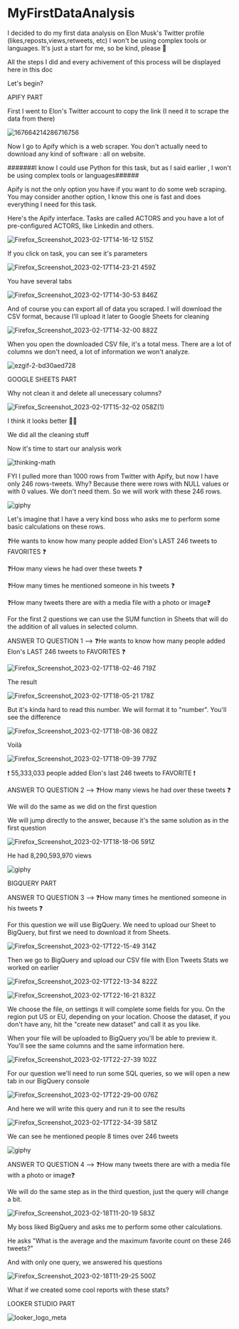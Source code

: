 # MyFirstDataAnalysis
I decided to do my first data analysis on Elon Musk's Twitter profile (likes,reposts,views,retweets, etc) I won't be using complex tools or languages. It's just a start for me, so be kind, please 🙏 


All the steps I did and every achivement of this process will be displayed here in this doc

Let's begin?

APIFY PART

First I went to Elon's Twitter account to copy the link (I need it to scrape the data from there)



![167664214286716756](https://user-images.githubusercontent.com/69323411/219675574-618d5bd3-223e-4bc2-9d26-46cab132cdf0.png)



Now I go to Apify which is a web scraper. You don't actually need to download any kind of software : all on website.


#######I know I could use Python for this task, but as I said earlier , I won't be using complex tools or languages######

Apify is not the only option you have if you want to do some web scraping. You may consider another option, I know this one is fast and does everything I need for this task.

Here's the Apify interface. Tasks are called ACTORS and you have a lot of pre-configured ACTORS, like Linkedin and others.

![Firefox_Screenshot_2023-02-17T14-16-12 515Z](https://user-images.githubusercontent.com/69323411/219680011-8f53b93b-49f4-45d6-85b9-774a1adc23ea.png)


If you click on task, you can see it's parameters

![Firefox_Screenshot_2023-02-17T14-23-21 459Z](https://user-images.githubusercontent.com/69323411/219680912-a8e4229b-a892-48fc-842c-37709091ba02.png)

You have several tabs 


![Firefox_Screenshot_2023-02-17T14-30-53 846Z](https://user-images.githubusercontent.com/69323411/219682993-8df4ef19-197d-40da-a43e-6005cdf75f5b.png)

And of course you can export all of data you scraped. I will download the CSV format, because I'll upload it later to Google Sheets for cleaning

![Firefox_Screenshot_2023-02-17T14-32-00 882Z](https://user-images.githubusercontent.com/69323411/219683434-9c332387-e02d-4505-8ada-efa3b6c0a149.png)

When you open the downloaded CSV file, it's a total mess. There are a lot of columns we don't need, a lot of information we won't analyze.



![ezgif-2-bd30aed728](https://user-images.githubusercontent.com/69323411/219696173-2e008b38-0bb3-4fe6-bdee-722af0a3a005.gif)

GOOGLE SHEETS PART

Why not clean it and delete all unecessary columns?

![Firefox_Screenshot_2023-02-17T15-32-02 058Z(1)](https://user-images.githubusercontent.com/69323411/219697476-3c909bcd-a69d-41c8-ba8a-31eaec901bbb.png)

I think it looks better 🤌🏻

We did all the cleaning stuff

Now it's time to start our analysis work

![thinking-math](https://user-images.githubusercontent.com/69323411/219698117-ef10a877-a0ef-4aad-92c0-5cd26060bb23.gif)

FYI I pulled more than 1000 rows from Twitter with Apify, but now I have only 246 rows-tweets.
Why?
Because there were rows with NULL values or with 0 values. We don't need them. So we will work with these 246 rows.

![giphy](https://user-images.githubusercontent.com/69323411/219723376-a7b1e297-5269-4913-a247-3f5011ff8ec9.gif)

Let's imagine that I have a very kind boss who asks me to perform some basic calculations on these rows.


❓He wants to know how many people added Elon's LAST 246 tweets to FAVORITES ❓

❓How many views he had over these tweets ❓

❓How many times he mentioned someone in his tweets ❓

❓How many tweets there are with a media file with a photo or image❓

For the first 2 questions we can use the SUM function in Sheets that will do the addition of all values in selected column.

ANSWER TO QUESTION 1 --> ❓He wants to know how many people added Elon's LAST 246 tweets to FAVORITES ❓

![Firefox_Screenshot_2023-02-17T18-02-46 719Z](https://user-images.githubusercontent.com/69323411/219741505-87ecf2db-c9ee-44e8-a171-bb0a0bf7ef59.png)

The result

![Firefox_Screenshot_2023-02-17T18-05-21 178Z](https://user-images.githubusercontent.com/69323411/219742338-7f89db64-2745-4aec-a562-753de5fabfa3.png)


But it's kinda hard to read this number. We will format it to "number". You'll see the difference


![Firefox_Screenshot_2023-02-17T18-08-36 082Z](https://user-images.githubusercontent.com/69323411/219743500-c3505247-2d01-4bce-801d-da4cc65b018a.png)

Voilà

![Firefox_Screenshot_2023-02-17T18-09-39 779Z](https://user-images.githubusercontent.com/69323411/219743992-678a695f-a1ec-430d-b9bb-390911765e70.png)


❗ 55,333,033 people added Elon's last 246 tweets to FAVORITE ❗


ANSWER TO QUESTION 2 --> ❓How many views he had over these tweets ❓


We will do the same as we did on the first question

We will jump directly to the answer, because it's the same solution as in the first question

![Firefox_Screenshot_2023-02-17T18-18-06 591Z](https://user-images.githubusercontent.com/69323411/219747570-70067fc2-3869-42d2-bf9b-d402f97e346c.png)

He had 8,290,593,970 views

![giphy](https://user-images.githubusercontent.com/69323411/219748954-b7440ae0-76ea-42f2-994c-214d843e2f1e.gif)


BIGQUERY PART


ANSWER TO QUESTION 3 --> ❓How many times he mentioned someone in his tweets ❓

For this question we will use BigQuery. We need to upload our Sheet to BigQuery, but first we need to download it from Sheets.

![Firefox_Screenshot_2023-02-17T22-15-49 314Z](https://user-images.githubusercontent.com/69323411/219804851-b3e95382-2be8-42e3-8032-6fb513c25d14.png)


Then we go to BigQuery and upload our CSV file with Elon Tweets Stats we worked on earlier




![Firefox_Screenshot_2023-02-17T22-13-34 822Z](https://user-images.githubusercontent.com/69323411/219805013-ee95b175-c7a1-4da4-ab24-b400a09df7f9.png)



![Firefox_Screenshot_2023-02-17T22-16-21 832Z](https://user-images.githubusercontent.com/69323411/219805030-5a1ee3b9-710e-4b4f-9120-0fa05c69dc15.png)


We choose the file, on settings it will complete some fields for you. On the region put US or EU, depending on your location. Choose the dataset, if you don't have any, hit the "create new dataset" and call it as you like.

When your file will be uploaded to BigQuery you'll be able to preview it. You'll see the same columns and the same information here.


![Firefox_Screenshot_2023-02-17T22-27-39 102Z](https://user-images.githubusercontent.com/69323411/219805778-1e7b26f5-3a78-4a7e-b9fe-bc0998209483.png)


For our question we'll need to run some SQL queries, so we will open a new tab in our BigQuery console

![Firefox_Screenshot_2023-02-17T22-29-00 076Z](https://user-images.githubusercontent.com/69323411/219806652-75be7998-8ba7-4ffc-b8ec-0b105765a993.png)

And here we will write this query and run it to see the results


![Firefox_Screenshot_2023-02-17T22-34-39 581Z](https://user-images.githubusercontent.com/69323411/219808904-9d381e68-b023-45c0-be1f-3b3b2f6c1d78.png)

We can see he mentioned people 8 times over 246 tweets


![giphy](https://user-images.githubusercontent.com/69323411/219809592-32d2dd21-97c5-457f-86ed-ee1eb7986dc5.gif)


ANSWER TO QUESTION 4 --> ❓How many tweets there are with a media file with a photo or image❓

We will do the same step as in the third question, just the query will change a bit.


![Firefox_Screenshot_2023-02-18T11-20-19 583Z](https://user-images.githubusercontent.com/69323411/219857490-eb810bf2-5072-4f71-aaa0-918f5f4d412e.png)


My boss liked BigQuery and asks me to perform some other calculations.

He asks "What is the average and the maximum favorite count on these 246 tweets?"

And with only one query, we answered his questions


![Firefox_Screenshot_2023-02-18T11-29-25 500Z](https://user-images.githubusercontent.com/69323411/219857876-0af08817-5df5-4aea-a60a-bc1128320688.png)


What if we created some cool reports with these stats?

LOOKER STUDIO PART


![looker_logo_meta](https://user-images.githubusercontent.com/69323411/219859848-5729cb4d-5e65-4789-aba0-514eb433b0ed.png)








